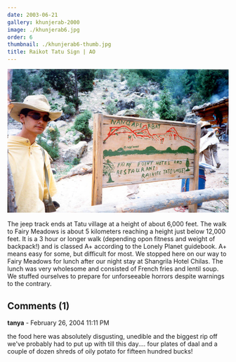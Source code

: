 ```yaml
---
date: 2003-06-21
gallery: khunjerab-2000
image: ./khunjerab6.jpg
order: 6
thumbnail: ./khunjerab6-thumb.jpg
title: Raikot Tatu Sign | AO
---
```


![Raikot Tatu Sign | AO](./khunjerab6.jpg)

The jeep track ends at Tatu village at a height of about 6,000 feet. The walk to Fairy Meadows is about 5 kilometers reaching a height just below 12,000 feet. It is a 3 hour or longer walk (depending opon fitness and weight of backpack!) and is classed A+ according to the Lonely Planet guidebook. A+ means easy for some, but difficult for most.
We stopped here on our way to Fairy Meadows for lunch after our night stay at Shangrila Hotel Chilas. The lunch was very wholesome and consisted of French fries and lentil soup. We stuffed ourselves to prepare for unforseeable horrors despite warnings to the contrary.

<div id="comments">

## Comments (1)

<div id="comment">

**tanya** - February 26, 2004 11:11 PM

the food here was absolutely disgusting, unedible and the biggest rip off we've probably had to put up with till this day.... four plates of daal and a couple of dozen shreds of oily potato for fifteen hundred bucks!

</div>

</div>